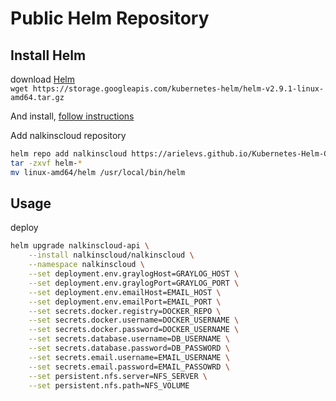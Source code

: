 Public Helm Repository
======================


Install Helm
------------

download [Helm](https://github.com/kubernetes/helm/releases)  
`wget https://storage.googleapis.com/kubernetes-helm/helm-v2.9.1-linux-amd64.tar.gz`

And install, [follow instructions](https://github.com/helm/helm/blob/master/docs/install.md)

Add nalkinscloud repository  
```bash
helm repo add nalkinscloud https://arielevs.github.io/Kubernetes-Helm-Charts/  
tar -zxvf helm-* 
mv linux-amd64/helm /usr/local/bin/helm
```

Usage
-----

deploy 
```bash
helm upgrade nalkinscloud-api \
    --install nalkinscloud/nalkinscloud \
    --namespace nalkinscloud \
    --set deployment.env.graylogHost=GRAYLOG_HOST \
    --set deployment.env.graylogPort=GRAYLOG_PORT \
    --set deployment.env.emailHost=EMAIL_HOST \
    --set deployment.env.emailPort=EMAIL_PORT \
    --set secrets.docker.registry=DOCKER_REPO \
    --set secrets.docker.username=DOCKER_USERNAME \
    --set secrets.docker.password=DOCKER_USERNAME \
    --set secrets.database.username=DB_USERNAME \
    --set secrets.database.password=DB_PASSWORD \
    --set secrets.email.username=EMAIL_USERNAME \
    --set secrets.email.password=EMAIL_PASSOWRD \
    --set persistent.nfs.server=NFS_SERVER \
    --set persistent.nfs.path=NFS_VOLUME
```

